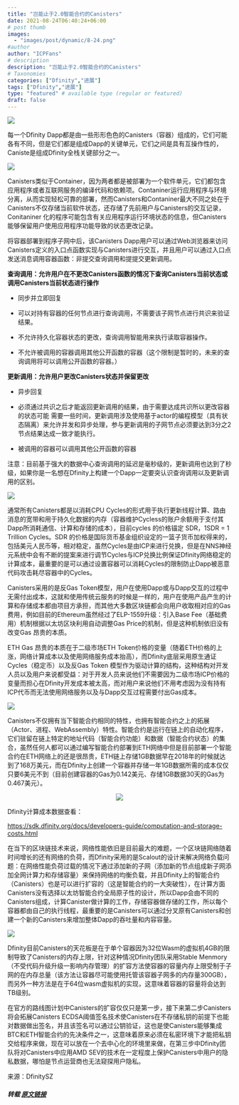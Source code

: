 ```yaml
---
title: "岂能止于2.0智能合约的Canisters"
date: 2021-08-24T06:40:24+06:00
# post thumb
images:
  - "images/post/dynamic/8-24.png"
#author
author: "ICPFans"
# description
description: "岂能止于2.0智能合约的Canisters"
# Taxonomies
categories: ["Dfinity","进展"]
tags: ["Dfinity","进展"]
type: "featured" # available type (regular or featured)
draft: false
---
```


![](https://mmbiz.qpic.cn/mmbiz_jpg/pTd1PaaakaRnD6uxqRvHnazfvAEB90JUs1EvGKJtor8RV0bjicFNHRnamtvvjVfbnsQjvnO6ZElFXQG7XChjdag/640?wx_fmt=jpeg)

每一个Dfinity Dapp都是由一些形形色色的Canisters（容器）组成的，它们可能各有不同，但是它们都是组成Dapp的关键单元，它们之间是具有互操作性的，Caniste是组成Dfinity全栈关键部分之一。



![](https://mmbiz.qpic.cn/mmbiz_png/pTd1PaaakaRnD6uxqRvHnazfvAEB90JU1dewUiaZDPKdGucz8JDO9ViaGVT3zdbnteiaX5G2vcvvNzXb3V64OicUibA/640?wx_fmt=png)

 

Canisters类似于Container，因为两者都是被部署为一个软件单元，它们都包含应用程序或者互联网服务的编译代码和依赖项。Contaniner运行应用程序与环境分离，从而实现轻松可靠的部署，然而Canisters和Contaniner最大不同之处在于Canisters不仅存储当前软件状态，还存储了先前用户与Canisters的交互记录，Conitaniner 化的程序可能包含有关应用程序运行环境状态的信息，但Canisters能够保留用户使用应用程序功能导致的状态更改记录。


将容器部署到程序子网中后，该Canisters Dapp用户可以通过Web浏览器来访问Canisters定义的入口点函数实现与Canisters进行交互，并且用户可以通过入口点发送消息调用容器函数：非提交查询调用和提提交更新调用。



**查询调用：允许用户在不更改Canisters函数的情况下查询Canisters当前状态或调用Canisters当前状态进行操作**



- 同步并立即回复

- 可以对持有容器的任何节点进行查询调用，不需要该子网节点进行共识来验证结果。

- 不允许持久化容器状态的更改，查询调用智能用来执行读取容器操作。

- 不允许被调用的容器调用其他公开函数的容器（这个限制是暂时的，未来的查询调用将可以调用公开函数的容器。）

 

**更新调用：允许用户更改Canisters状态并保留更改**



- 异步回复

- 必须通过共识之后才能返回更新调用的结果，由于需要达成共识所以更改容器的状态可能 需要一些时间，更新调用涉及使用基于actor的编程模型（具有状态隔离）来允许并发和异步处理，参与更新调用的子网节点必须要达到3分之2节点结果达成一致才能执行。

- 被调用的容器可以调用其他公开函数的容器

 

注意：目前基于强大的数据中心查询调用的延迟是毫秒级的，更新调用也达到了秒级，如果你是一名想在Dfinity上构建一个Dapp一定要突认识查询调用以及更新调用的区别。



![](https://mmbiz.qpic.cn/mmbiz_png/pTd1PaaakaRnD6uxqRvHnazfvAEB90JUzDh2Xh1029MhWdIicIaVZj1Wb1ASyibK6CaN3mzQdGCY4q2ub1fG2TKg/640?wx_fmt=png)



通常所有Canisters都是以消耗CPU Cycles的形式用于执行更新线程计算、路由消息的宽带和用于持久化数据的内存（容器维护Cycless的账户余额用于支付其Dapp所消耗通信、计算和存储的成本），目前cycles 的价格锚定 SDR，1SDR = 1 Trillion Cycles。SDR 的价格是国际货币基金组织设定的一篮子货币加权得来的，包括美元人民币等，相对稳定，虽然Cycles是由ICP来进行兑换，但是在NNS神经元系统中会有不断的提案来进行调节Cycles与ICP兑换比例保证Dfinity网络稳定的计算成本，最重要的是可以通过设置容器可以消耗Cycles的限制防止Dapp被恶意代码攻击耗尽容器中的Cycles。 



Canisters采用的是反Gas Token模型，用户在使用Dapp或与Dapp交互的过程中无需付出成本，这就和使用传统云服务的时候是一样的，用户在使用产品产生的计算和存储成本都由项目方承担，而其他大多数区块链都会向用户收取相对应的Gas费用，例如目前的Ethereum虽然经过了ELP-1559升级：引入Base Fee（基础费用）机制根据以太坊区块利用自动调整Gas Price的机制，但是这种机制依旧没有改变Gas 昂贵的本质。



ETH Gas 昂贵的本质在于二级市场ETH Token价格的变量（随着ETH价格的上涨，网络计算成本以及使用网络服务成本抬高），而Dfinity底层采用原生通证Cycles（稳定币）以及反Gas Token 模型作为驱动计算的结构，这种结构对开发人员以及用户来说都受益：对于开发人员来说他们不需要因为二级市场ICP价格的变量而担心在Dfinity开发成本被太高，而对用户来说他们不用考虑因为没有持有ICP代币而无法使用网络服务以及与Dapp交互过程需要付出Gas成本。



![](https://mmbiz.qpic.cn/mmbiz_png/pTd1PaaakaRnD6uxqRvHnazfvAEB90JU8LYlzXJoDLxTcY5VBsI4SEwiaE5PzkP8hMDTeZV6KoLiaia9JUBTecSRA/640?wx_fmt=png)



Canisters不仅拥有当下智能合约相同的特性，也拥有智能合约之上的拓展（Actor、进程、WebAssembly）特性。智能合约是运行在链上的自动化程序，它们驻留在链上特定的地址代码（智能合约功能）和数据（智能合约状态）的集合，虽然任何人都可以通过编写智能合约部署到ETH网络中但是目前部署一个智能合约在ETH网络上的还是很昂贵，ETH链上存储1GB数据早在2018年的时候就达到了168万美元，而在Dfinity上创建一个容器并存储一年1GB数据所需的成本仅仅只要6美元不到（目前创建容器的Gas为0.142美元、存储1GB数据30天的Gas为0.467美元）。

<center>

![](https://mmbiz.qpic.cn/mmbiz_png/pTd1PaaakaRnD6uxqRvHnazfvAEB90JUicMn78IgfSwI6bgGNhhBorAI6bCabY7LAB8aaFNx2GhrdhLHic9Ahu5Q/640?wx_fmt=png)

</center>


Dfinity计算成本数据查看：

https://sdk.dfinity.org/docs/developers-guide/computation-and-storage-costs.html



在当下的区块链技术来说，网络性能依旧是目前最大的难题，一个区块链网络随着时间增长的还有网络的负荷，而Dfinity采用的是Scalout的设计来解决网络负载问题：在网络性能负荷过载的情况下通过添加新的子网（添加新的节点组成新子网添加全网计算力和存储容量）来保持网络的均衡负载，并且Dfinity上的智能合约（Canisters）也是可以进行扩容的（这是智能合约的一大突破性），在计算方面Canisters没有选择以太坊智能合约全局原子性的设计，所以Dapp会由不同的Canisters组成，计算Canister做计算的工作，存储容器做存储的工作，所以每个容器都由自己的执行线程，最重要的是Canisters可以通过分叉原有Canisters和创建一个新的Canisters来增加整体Dapp的吞吐量和内容容量。



![](https://mmbiz.qpic.cn/mmbiz_png/pTd1PaaakaRnD6uxqRvHnazfvAEB90JUZtlfMaCfk2Xnc8kMMQkZVRXj861l07BELfn5UUAXFVfB51CYGWO2qw/640?wx_fmt=png)

 

Dfinity目前Canisters的天花板是在于单个容器因为32位Wasm的虚拟机4GB的限制导致了Canisters的内存上限，针对这种情况Dfinity团队采用Stable Menmory（不受代码升级升级一影响内存管理）的扩容方法使容器的容量内存上限受制于子网的在内存总量（该方法让容器尽可能使用托管该容器子网多的内存量300GB），而另外一种方法是在于64位wasm虚拟机的实现，这意味着容器的容量将会达到TB级别。



在官方的路线图计划中Canisters的扩容仅仅只是第一步，接下来第二步Canisters将会拓展Canisters ECDSA阈值签名技术使Canisters在不存储私钥的前提下也能对数据做出签名，并且该签名可以通过公钥验证，这也是使Canisters能够集成BTC和ETH智能合约的先决条件之一，这意味着原来必须在私密环境下才能把私钥交给程序来做，现在可以放在一个去中心化的环境里来做，在第三步中Dfinity团队将对Canisters中应用AMD SEV的技术在一定程度上保护Canisters中用户的隐私数据，哪怕是节点运营商也无法窥探用户隐私。



来源：DfinitySZ
##### 转载 [原文链接](https://mp.weixin.qq.com/s/AoQydEgwESUWltDitenh4A)